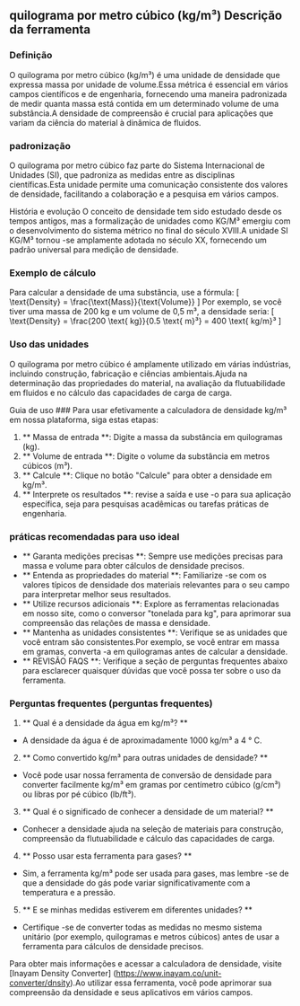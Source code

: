 ## quilograma por metro cúbico (kg/m³) Descrição da ferramenta

### Definição
O quilograma por metro cúbico (kg/m³) é uma unidade de densidade que expressa massa por unidade de volume.Essa métrica é essencial em vários campos científicos e de engenharia, fornecendo uma maneira padronizada de medir quanta massa está contida em um determinado volume de uma substância.A densidade de compreensão é crucial para aplicações que variam da ciência do material à dinâmica de fluidos.

### padronização
O quilograma por metro cúbico faz parte do Sistema Internacional de Unidades (SI), que padroniza as medidas entre as disciplinas científicas.Esta unidade permite uma comunicação consistente dos valores de densidade, facilitando a colaboração e a pesquisa em vários campos.

História e evolução
O conceito de densidade tem sido estudado desde os tempos antigos, mas a formalização de unidades como KG/M³ emergiu com o desenvolvimento do sistema métrico no final do século XVIII.A unidade SI KG/M³ tornou -se amplamente adotada no século XX, fornecendo um padrão universal para medição de densidade.

### Exemplo de cálculo
Para calcular a densidade de uma substância, use a fórmula:
\[ \text{Density} = \frac{\text{Mass}}{\text{Volume}} \]
Por exemplo, se você tiver uma massa de 200 kg e um volume de 0,5 m³, a densidade seria:
\[ \text{Density} = \frac{200 \text{ kg}}{0.5 \text{ m}³} = 400 \text{ kg/m}³ \]

### Uso das unidades
O quilograma por metro cúbico é amplamente utilizado em várias indústrias, incluindo construção, fabricação e ciências ambientais.Ajuda na determinação das propriedades do material, na avaliação da flutuabilidade em fluidos e no cálculo das capacidades de carga de carga.

Guia de uso ###
Para usar efetivamente a calculadora de densidade kg/m³ em nossa plataforma, siga estas etapas:
1. ** Massa de entrada **: Digite a massa da substância em quilogramas (kg).
2. ** Volume de entrada **: Digite o volume da substância em metros cúbicos (m³).
3. ** Calcule **: Clique no botão "Calcule" para obter a densidade em kg/m³.
4. ** Interprete os resultados **: revise a saída e use -o para sua aplicação específica, seja para pesquisas acadêmicas ou tarefas práticas de engenharia.

### práticas recomendadas para uso ideal
- ** Garanta medições precisas **: Sempre use medições precisas para massa e volume para obter cálculos de densidade precisos.
- ** Entenda as propriedades do material **: Familiarize -se com os valores típicos de densidade dos materiais relevantes para o seu campo para interpretar melhor seus resultados.
- ** Utilize recursos adicionais **: Explore as ferramentas relacionadas em nosso site, como o conversor "tonelada para kg", para aprimorar sua compreensão das relações de massa e densidade.
- ** Mantenha as unidades consistentes **: Verifique se as unidades que você entram são consistentes.Por exemplo, se você entrar em massa em gramas, converta -a em quilogramas antes de calcular a densidade.
- ** REVISÃO FAQS **: Verifique a seção de perguntas frequentes abaixo para esclarecer quaisquer dúvidas que você possa ter sobre o uso da ferramenta.

### Perguntas frequentes (perguntas frequentes)

1. ** Qual é a densidade da água em kg/m³? **
- A densidade da água é de aproximadamente 1000 kg/m³ a 4 ° C.

2. ** Como convertido kg/m³ para outras unidades de densidade? **
- Você pode usar nossa ferramenta de conversão de densidade para converter facilmente kg/m³ em gramas por centímetro cúbico (g/cm³) ou libras por pé cúbico (lb/ft³).

3. ** Qual é o significado de conhecer a densidade de um material? **
- Conhecer a densidade ajuda na seleção de materiais para construção, compreensão da flutuabilidade e cálculo das capacidades de carga.

4. ** Posso usar esta ferramenta para gases? **
- Sim, a ferramenta kg/m³ pode ser usada para gases, mas lembre -se de que a densidade do gás pode variar significativamente com a temperatura e a pressão.

5. ** E se minhas medidas estiverem em diferentes unidades? **
- Certifique -se de converter todas as medidas no mesmo sistema unitário (por exemplo, quilogramas e metros cúbicos) antes de usar a ferramenta para cálculos de densidade precisos.

Para obter mais informações e acessar a calculadora de densidade, visite [Inayam Density Converter] (https://www.inayam.co/unit-converter/dnsity).Ao utilizar essa ferramenta, você pode aprimorar sua compreensão da densidade e seus aplicativos em vários campos.